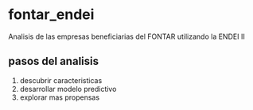 # fontar_endei
Analisis de las empresas beneficiarias del FONTAR utilizando la ENDEI II

## pasos del analisis
1. descubrir caracteristicas
2. desarrollar modelo predictivo
3. explorar mas propensas
